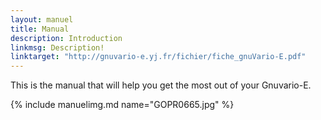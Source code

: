 ```yaml
---
layout: manuel
title: Manual
description: Introduction
linkmsg: Description!
linktarget: "http://gnuvario-e.yj.fr/fichier/fiche_gnuVario-E.pdf"
---
```


This is the manual that will help you get the most out of your Gnuvario-E.

{% include manuelimg.md name="GOPR0665.jpg" %}
